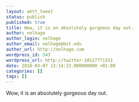 ```yaml
---
layout: aktt_tweet
status: publish
published: true
title: Wow, it is an absolutely gorgeous day out.
author: nelhage
author_login: nelhage
author_email: nelhage@mit.edu
author_url: http://nelhage.com
wordpress_id: 543
wordpress_url: http://twitter-10127771151
date: 2010-03-07 13:14:13.000000000 +01:00
categories: []
tags: []
---
```

Wow, it is an absolutely gorgeous day out.
